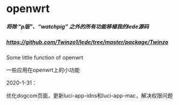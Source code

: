 # openwrt
##### 将除 "p版"、“watchpig” 之外的所有功能移植我的lede源码
##### https://github.com/Twinzo1/lede/tree/master/package/Twinzo
Some little function of openwrt

一些应用在openwrt上的小功能

2020-1-31：

优化dogcom页面，更新luci-app-idns和luci-app-mac，解决权限问题